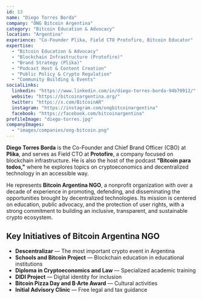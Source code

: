 ```yaml
---
id: 13
name: "Diego Torres Borda"
company: "ONG Bitcoin Argentina"
category: "Bitcoin Education & Advocacy"
location: "Argentina"
experience: "Co-Founder Plika, Field CTO Protofire, Bitcoin Educator"
expertise:
  - "Bitcoin Education & Advocacy"
  - "Blockchain Infrastructure (Protofire)"
  - "Brand Strategy (Plika)"
  - "Podcast Host & Content Creation"
  - "Public Policy & Crypto Regulation"
  - "Community Building & Events"
socialLinks:
  linkedin: "https://www.linkedin.com/in/diego-torres-borda-94b70912/"
  website: "https://bitcoinargentina.org/"
  twitter: "https://x.com/BitcoinAR"
  instagram: "https://instagram.com/ongbitcoinargentina"
  facebook: "https://facebook.com/bitcoinargentina"
profileImage: "diego-torres.jpg"
companyImages:
  - "images/companies/ong-bitcoin.png"
---
```


**Diego Torres Borda** is the Co-Founder and Chief Brand Officer (CBO) at **Plika**, and serves as Field CTO at **Protofire**, a company focused on blockchain infrastructure. He is also the host of the podcast **"Bitcoin para todos,"** where he explores topics on cryptoeconomics and decentralized technology in an accessible way.

He represents **Bitcoin Argentina NGO**, a nonprofit organization with over a decade of experience in promoting, defending, and disseminating the opportunities brought by decentralized technologies. Its mission is centered on education, public advocacy, and the protection of user rights, with a strong commitment to building an inclusive, transparent, and sustainable crypto ecosystem.

## Key Initiatives of Bitcoin Argentina NGO

- **Descentralizar** — The most important crypto event in Argentina
- **Schools and Bitcoin Project** — Blockchain education in educational institutions
- **Diploma in Cryptoeconomics and Law** — Specialized academic training
- **DIDI Project** — Digital identity for inclusion
- **Bitcoin Pizza Day and B·Arte Award** — Cultural activities
- **Initial Advisory Clinic** — Free legal and tax guidance